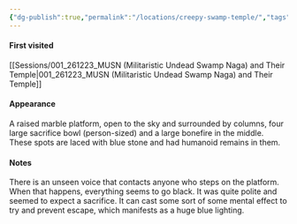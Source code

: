 ```yaml
---
{"dg-publish":true,"permalink":"/locations/creepy-swamp-temple/","tags":["location"],"noteIcon":"location"}
---
```


#### First visited
[[Sessions/001_261223_MUSN (Militaristic Undead Swamp Naga) and Their Temple\|001_261223_MUSN (Militaristic Undead Swamp Naga) and Their Temple]]
#### Appearance
A raised marble platform, open to the sky and surrounded by columns, four large sacrifice bowl (person-sized) and a large bonefire in the middle. These spots are laced with blue stone and had humanoid remains in them.
#### Notes
There is an unseen voice that contacts anyone who steps on the platform. When that happens, everything seems to go black. It was quite polite and seemed to expect a sacrifice. It can cast some sort of some mental effect to try and prevent escape, which manifests as a huge blue lighting.